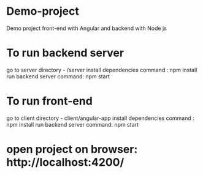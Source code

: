 # Demo-project
Demo project front-end with Angular and backend with Node js
# To run backend server
go to server directory - /server
install dependencies command : npm install
run backend server command: npm start

# To run front-end
go to client directory - client/angular-app
install dependencies command : npm install
run backend server command: npm start

# open project on browser: http://localhost:4200/


